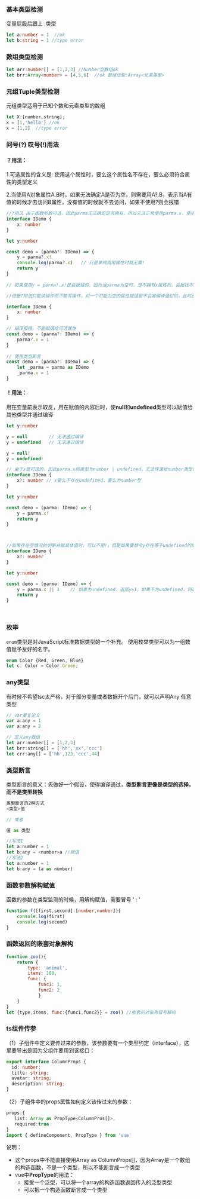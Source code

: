 ### 基本类型检测 

变量屁股后跟上 :类型

```typescript
let a:number = 1  //ok
let b:string = 1 //type error

```

### 数组类型检测

```typescript
let arr:number[] = [1,2,3] //Number型数组ok
let brr:Array<number> = [4,5,6]  //ok 数组泛型:Array<元素类型>
```

### 元组Tuple类型检测

元组类型适用于已知个数和元素类型的数组

```js
let X:[number,string];
x = [1,'hello'] //ok
x = [1,2]  //type error

```



### 问号(?) 叹号(!)用法

#### **？用法：** 

1.可选属性的含义是: 使用这个属性时，要么这个属性名不存在，要么必须符合属性的类型定义

2.当使用A对象属性A.B时，如果无法确定A是否为空，则需要用A?.B，表示当A有值的时候才去访问B属性，没有值的时候就不去访问，如果不使用?则会报错

```typescript
//?用法 由于函数参数可选，因此parma无法确定是否拥有，所以无法正常使用parma.x，使用parma?.x向编译器假设此时parma不为空且为IDemo类型，同时parma?.x无法保证非空，因此使用parma?.x!来保证了整体通过编译
interface IDemo {
    x: number
}

let y:number

const demo = (parma?: IDemo) => {
    y = parma?.x!
    console.log(parma?.x)   // 只是单纯调用属性时就无需!    
    return y
}
    
// 如果使用y = parma!.x!是会报错的，因为当parma为空时，是不拥有x属性的，会报找不到x的错误

//但是?用法只能读操作而不能写操作，对一个可能为空的属性赋值是不会被编译通过的，此时还需用用到类型断言

interface IDemo {
    x: number
}

// 编译报错，不能赋值给可选属性
const demo = (parma?: IDemo) => {
    parma?.x = 1    
}
    
// 使用类型断言  
const demo = (parma?: IDemo) => {
    let _parma = parma as IDemo
    _parma.x = 1
}
```



#### **！用法：**

用在变量前表示取反，用在赋值的内容后时，使**null**和**undefined**类型可以赋值给其他类型并通过编译

```typescript
let y:number

y = null        // 无法通过编译
y = undefined   // 无法通过编译

y = null!
y = undefined! 

// 由于x是可选的，因此parma.x的类型为number | undefined，无法传递给number类型的y，因此需要用x!
interface IDemo {
    x?: number // x要么不存在undefined，要么为number型
}

let y:number

const demo = (parma: IDemo) => {
    y = parma.x!
    return y
}



//如果存在空情况的判断并赋具体值时，可以不用!，但是如果要想令y存在等于undefined的情况还是需要用!
interface IDemo {
    x?: number
}

let y:number

const demo = (parma: IDemo) => {
    y = parma.x || 1    // 如果为undefined，返回y=1，如果不为undefined，则返回parma.x的值
    return y
}




```



### 枚举

`enum`类型是对JavaScript标准数据类型的一个补充。 使用枚举类型可以为一组数值赋予友好的名字。

```typescript
enum Color {Red, Green, Blue}
let c: Color = Color.Green;
```





### any类型

有时候不希望tsc太严格，对于部分变量或者数据开个后门，就可以声明Any 任意类型

```js
// var重复定义
var a:any = 1
var a:any = 2

// 定义any数组
let arr:number[] = [1,2,3]
let brr:string[] = ['hh','xx','ccc']
let crr:any[] = ['hh',123,'ccc',44]
```



### 类型断言 

类型断言的意义：先做好一个假设，使得编译通过，**类型断言更像是类型的选择，而不是类型转换**

```js
类型断言的2种方式
<类型>值

// 或者

值 as 类型
```

```js
//写法1
let a:number = 1
let b:any = <number>a //赋值
//写法2
let a:number = 1
let b:any = (a as number)
```

### 函数参数解构赋值

函数的参数在类型监测的时候，用解构赋值，需要冒号  ' : '

```typescript
function f([first,second]:[number,number]){
    console.log(first)
    console.log(second)
}
```



### 函数返回的嵌套对象解构

```js
function zoo(){
    return {
        type: 'animal',
        items: 100,
        func: {
            func1: 1,
            func2: 2
			}
    }
}
let {type,items, func:{func1,func2}} = zoo() //嵌套的对象用冒号解构
```



### ts组件传参

（1）子组件中定义要传过来的参数，该参数要有一个类型约定（interface），这里要导出是因为父组件要用到该接口：

```typescript
export interface ColumnProps {
  id: number;
  title: string;
  avatar: string;
  description: string;
}
```

（2）子组件中的props属性如何定义该传过来的参数：

```typescript
props:{
   list: Array as PropType<ColumnPros[]>,
   required:true  
}
import { defineComponent, PropType } from 'vue'
```

说明：

- 这个props中不能直接使用Array as ColumnProps[]，因为Array是一个数组的构造函数，不是一个类型，所以不能断言成一个类型
- vue中**PropType**的用法：
  - 接受一个泛型，可以将一个array的构造函数返回传入的泛型类型
  - 可以把一个构造函数断言成一个类型